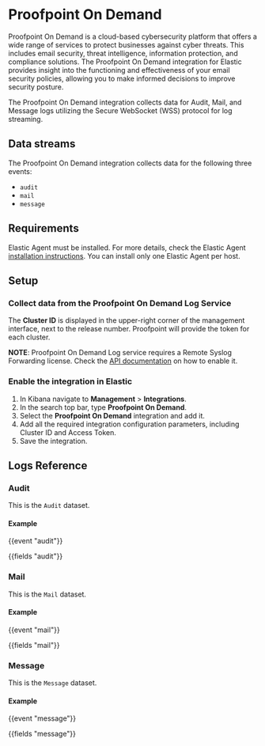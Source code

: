 # Proofpoint On Demand

Proofpoint On Demand is a cloud-based cybersecurity platform that offers a wide range of services to protect businesses against cyber threats. This includes email security, threat intelligence, information protection, and compliance solutions. The Proofpoint On Demand integration for Elastic provides insight into the functioning and effectiveness of your email security policies, allowing you to make informed decisions to improve security posture.

The Proofpoint On Demand integration collects data for Audit, Mail, and Message logs utilizing the Secure WebSocket (WSS) protocol for log streaming.

## Data streams

The Proofpoint On Demand integration collects data for the following three events:

- `audit`  
- `mail`  
- `message`

## Requirements

Elastic Agent must be installed. For more details, check the Elastic Agent [installation instructions](docs-content://reference/fleet/install-elastic-agents.md). You can install only one Elastic Agent per host.

## Setup

### Collect data from the Proofpoint On Demand Log Service

The **Cluster ID** is displayed in the upper-right corner of the management interface, next to the release number. Proofpoint will provide the token for each cluster.

**NOTE**: Proofpoint On Demand Log service requires a Remote Syslog Forwarding license. Check the [API documentation](https://proofpointcommunities.force.com/community/s/article/Proofpoint-on-Demand-Pod-Log-API) on how to enable it.

### Enable the integration in Elastic

1. In Kibana navigate to **Management** > **Integrations**.
2. In the search top bar, type **Proofpoint On Demand**.
3. Select the **Proofpoint On Demand** integration and add it.
4. Add all the required integration configuration parameters, including Cluster ID and Access Token.
5. Save the integration.

## Logs Reference

### Audit

This is the `Audit` dataset.

#### Example

{{event "audit"}}

{{fields "audit"}}

### Mail

This is the `Mail` dataset.

#### Example

{{event "mail"}}

{{fields "mail"}}

### Message

This is the `Message` dataset.

#### Example

{{event "message"}}

{{fields "message"}}